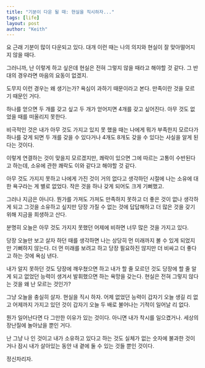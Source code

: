 ```yaml
---
title: "기분이 다운 될 때: 현실을 직시하자..."
tags: [life]
layout: post
author: "Keith"
---
```


요 근래 기분이 많이 다운되고 있다. 대개 이런 때는 나의 의지와 현실이 잘 맞아떨어지지 않을 때다.

그러니까, 난 이렇게 하고 싶은데 현실은 전혀 그렇지 않을 때라고 해야할 것 같다. 그 반대의 경우라면 마음의 요동이 없겠지.

도무지 이런 경우는 왜 생기는가? 욕심이 과하기 때문이라고 본다. 만족이란 것을 모르기 때문인 거다.

하나를 얻으면 두 개를 갖고 싶고 두 개가 얻어지면 4개를 갖고 싶어진다. 아무 것도 없었을 때를 떠올리지 못한다.

비극적인 것은 내가 아무 것도 가지고 있지 못 했을 때는 나에게 뭐가 부족한지 모르다가 하나를 갖게 되면 두 개를 갖을 수 있다거나 4개도 8개도 갖을 수 있다는 사실을 알게 된다는 것이다.

이렇게 연결하는 것이 맞을지 모르겠지만, 쾌락이 있으면 그에 따르는 고통이 수반된다고 하는데, 소유에 관한 쾌락도 이와 같다고 해야할 것 같다.

아무 것도 가지지 못하고 나에게 가진 것이 거의 없다고 생각하던 시절에 나는 소유에 대한 욕구라는 게 별로 없었다. 작은 것을 하나 갖게 되어도 크게 기뻐했고.

그러나 지금은 아니다. 뭔가를 가져도 가져도 만족하지 못하고 더 좋은 것이 없나 생각하게 되고 그것을 소유하고 싶지만 당장 가질 수 없는 것에 답답해하고 더 많은 것을 갖기 위해 지금을 희생하고 산다.

분명히 오늘은 아무 것도 가지지 못했던 어제에 비하면 너무 많은 것을 가지고 있다. 

당장 오늘만 보고 살자 하던 때를 생각하면 나는 상당히 먼 미래까지 볼 수 있게 되었지만 기뻐하지 않는다. 더 먼 미래를 보려고 하고 당장 필요하진 않지만 더 비싸고 더 좋다고 하는 것에 욕심 낸다.

내가 알지 못하던 것도 당장에 깨우쳤으면 하고 내가 할 줄 모르던 것도 당장에 할 줄 알게 되고 없었던 능력이 생겨서 발휘했으면 하는 욕망을 갖는다. 현실은 전혀 그렇지 않다는 것을 왜 난 모르는 것인가?

그냥 오늘을 충실히 살자. 현실을 직시 하자. 어제 없었던 능력이 갑자기 오늘 생길 리 없고 어제까지 가지고 있던 것이 갑자기 오늘 두 배로 불어나는 기적이 일어날 리 없다. 

뭔가 일어난다면 다 그만한 이유가 있는 것이다. 아니면 내가 착시를 일으켰거나. 세상의 장난질에 놀아났을 뿐인 거다. 

난 그냥 나 인 것이고 내가 소유하고 있다고 하는 것도 실체가 없는 숫자에 불과한 것이거나 잠시 내가 살아있는 동안 내 곁에 둘 수 있는 것들 뿐인 것이다.

정신차리자.

